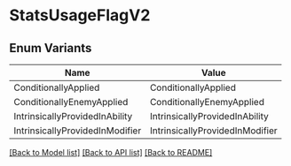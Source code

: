 # StatsUsageFlagV2

## Enum Variants

| Name | Value |
|---- | -----|
| ConditionallyApplied | ConditionallyApplied |
| ConditionallyEnemyApplied | ConditionallyEnemyApplied |
| IntrinsicallyProvidedInAbility | IntrinsicallyProvidedInAbility |
| IntrinsicallyProvidedInModifier | IntrinsicallyProvidedInModifier |


[[Back to Model list]](../README.md#documentation-for-models) [[Back to API list]](../README.md#documentation-for-api-endpoints) [[Back to README]](../README.md)


